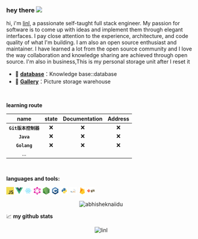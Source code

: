 ### hey there <img src="https://media.giphy.com/media/hvRJCLFzcasrR4ia7z/giphy.gif" width="25px">
hi, i'm [linl](https://github.com/linl-0x0), a passionate self-taught full stack engineer. My passion for software is to come up with ideas and implement them through elegant interfaces. I pay close attention to the experience, architecture, and code quality of what I'm building.
I am also an open source enthusiast and maintainer. I have learned a lot from the open source community and I love the way collaboration and knowledge sharing are achieved through open source.
I'm also in business,This is my personal storage unit after I reset it  

-  🔭 **[database](https://github.com/linl-0x0/database)**：Knowledge base::database
-  🌱 **[Gallery](https://github.com/linl-0x0/Gallery)**：Picture storage warehouse

<br/>

**learning route**

|        name         | state | Documentation | Address |
| :-----------------: | :---: | :-----------: | :-----: |
| **`Git版本控制器`** |   ❌   |       ❌       |    ❌    |
|     **`Java`**      |   ❌   |       ❌       |    ❌    |
|    **`Golang`**     |   ❌   |       ❌       |    ❌    |
|         ...         |       |               |         |

<br/>

**languages and tools:**  

<code><img height="20" src="https://raw.githubusercontent.com/github/explore/80688e429a7d4ef2fca1e82350fe8e3517d3494d/topics/javascript/javascript.png"></code>
<code><img height="20" src="https://raw.githubusercontent.com/github/explore/80688e429a7d4ef2fca1e82350fe8e3517d3494d/topics/vue/vue.png"></code>
<code><img height="20" src="https://raw.githubusercontent.com/github/explore/80688e429a7d4ef2fca1e82350fe8e3517d3494d/topics/react/react.png"></code>
<code><img height="20" src="https://raw.githubusercontent.com/github/explore/5c058a388828bb5fde0bcafd4bc867b5bb3f26f3/topics/graphql/graphql.png"></code>
<code><img height="20" src="https://raw.githubusercontent.com/github/explore/80688e429a7d4ef2fca1e82350fe8e3517d3494d/topics/nodejs/nodejs.png"></code>
<code><img height="20" src="https://raw.githubusercontent.com/github/explore/80688e429a7d4ef2fca1e82350fe8e3517d3494d/topics/cpp/cpp.png"></code>
<code><img height="20" src="https://raw.githubusercontent.com/github/explore/80688e429a7d4ef2fca1e82350fe8e3517d3494d/topics/python/python.png"></code>
<code><img height="20" src="https://raw.githubusercontent.com/github/explore/80688e429a7d4ef2fca1e82350fe8e3517d3494d/topics/mysql/mysql.png"></code>
<code><img height="20" src="https://raw.githubusercontent.com/github/explore/80688e429a7d4ef2fca1e82350fe8e3517d3494d/topics/firebase/firebase.png"></code>
<code><img height="20" src="https://raw.githubusercontent.com/github/explore/80688e429a7d4ef2fca1e82350fe8e3517d3494d/topics/git/git.png"></code>

<p align="center"> <img src="https://github-readme-stats.vercel.app/api/top-langs/?username=linl-0x0&langs_count=compact&theme=dark" alt="abhisheknaiidu" />

<br/>

📈 **my github stats**

<p align="center"> <img src="https://github-readme-stats.vercel.app/api?username=linl-0x0&show_icons=true&theme=dark" alt="linl" />

